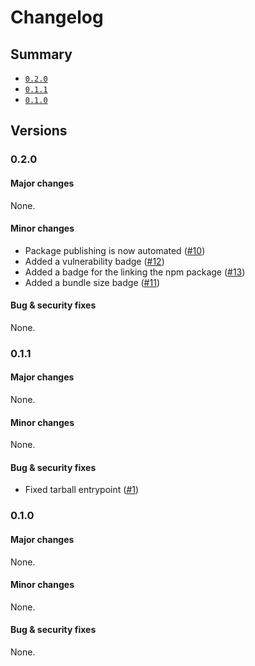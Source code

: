 # Changelog

## Summary

- [`0.2.0`](#020)
- [`0.1.1`](#011)
- [`0.1.0`](#010)

## Versions

### 0.2.0

#### Major changes

None.

#### Minor changes

- Package publishing is now automated ([#10](https://github.com/aminnairi/i3status/pull/10))
- Added a vulnerability badge ([#12](https://github.com/aminnairi/i3status/pull/12))
- Added a badge for the linking the npm package ([#13](https://github.com/aminnairi/i3status/pull/13))
- Added a bundle size badge ([#11](https://github.com/aminnairi/i3status/pull/11))

#### Bug & security fixes

None.

### 0.1.1

#### Major changes

None.

#### Minor changes

None.

#### Bug & security fixes

-  Fixed tarball entrypoint ([#1](https://github.com/aminnairi/i3status/pull/1))

### 0.1.0

#### Major changes

None.

#### Minor changes

None.

#### Bug & security fixes

None.
